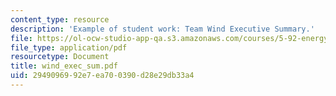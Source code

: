 ```yaml
---
content_type: resource
description: 'Example of student work: Team Wind Executive Summary.'
file: https://ol-ocw-studio-app-qa.s3.amazonaws.com/courses/5-92-energy-environment-and-society-spring-2007/2949096992e7ea700390d28e29db33a4_wind_exec_sum.pdf
file_type: application/pdf
resourcetype: Document
title: wind_exec_sum.pdf
uid: 29490969-92e7-ea70-0390-d28e29db33a4
---
```

